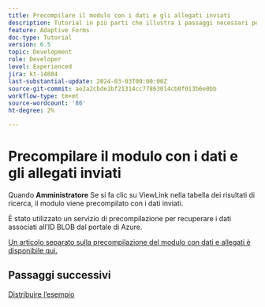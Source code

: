 ```yaml
---
title: Precompilare il modulo con i dati e gli allegati inviati
description: Tutorial in più parti che illustra i passaggi necessari per eseguire query sugli invii di moduli memorizzati nel portale di Azure
feature: Adaptive Forms
doc-type: Tutorial
version: 6.5
topic: Development
role: Developer
level: Experienced
jira: kt-14884
last-substantial-update: 2024-03-03T00:00:00Z
source-git-commit: ae2a2cbde1bf21314cc77863014cb0f013b6e0bb
workflow-type: tm+mt
source-wordcount: '86'
ht-degree: 2%

---
```


# Precompilare il modulo con i dati e gli allegati inviati

Quando **Amministratore** Se si fa clic su ViewLink nella tabella dei risultati di ricerca, il modulo viene precompilato con i dati inviati.

È stato utilizzato un servizio di precompilazione per recuperare i dati associati all’ID BLOB dal portale di Azure.

[Un articolo separato sulla precompilazione del modulo con dati e allegati è disponibile qui.](https://experienceleague.adobe.com/docs/experience-manager-learn/forms/prefill-form-with-data-attachments/introduction.html)

## Passaggi successivi

[Distribuire l’esempio](./part5.md)
